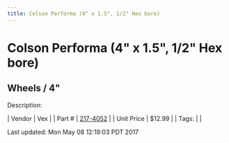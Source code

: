 ```yaml
---
title: Colson Performa (4" x 1.5", 1/2" Hex bore)
---
```


# Colson Performa (4" x 1.5", 1/2" Hex bore)
## Wheels / 4"
Description: 	 

| Vendor | Vex | 
| Part # | [217-4052](http://www.vexrobotics.com/vexpro/motion/wheels-and-hubs/colsonperforma.html) | 
| Unit Price | $12.99 | 
| Tags: |  | 

Last updated: Mon May 08 12:19:03 PDT 2017